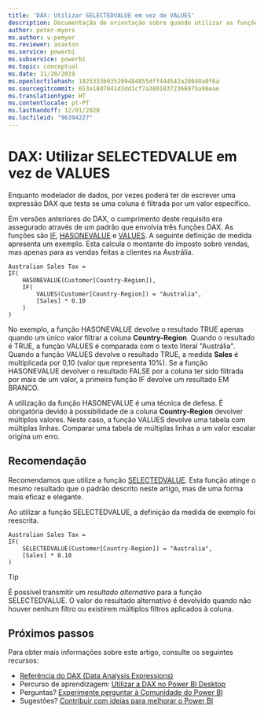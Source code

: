 ```yaml
---
title: 'DAX: Utilizar SELECTEDVALUE em vez de VALUES'
description: Documentação de orientação sobre quando utilizar as funções SELECTEDVALUE.
author: peter-myers
ms.author: v-pemyer
ms.reviewer: asaxton
ms.service: powerbi
ms.subservice: powerbi
ms.topic: conceptual
ms.date: 11/20/2019
ms.openlocfilehash: 1925333b935209484855dff444542a20040a0f6a
ms.sourcegitcommit: 653e18d7041d3dd1cf7a38010372366975a98eae
ms.translationtype: HT
ms.contentlocale: pt-PT
ms.lasthandoff: 12/01/2020
ms.locfileid: "96394227"
---
```

# <a name="dax-use-selectedvalue-instead-of-values"></a>DAX: Utilizar SELECTEDVALUE em vez de VALUES

Enquanto modelador de dados, por vezes poderá ter de escrever uma expressão DAX que testa se uma coluna é filtrada por um valor específico.

Em versões anteriores do DAX, o cumprimento deste requisito era assegurado através de um padrão que envolvia três funções DAX. As funções são [IF](/dax/if-function-dax), [HASONEVALUE](/dax/hasonevalue-function-dax) e [VALUES](/dax/values-function-dax). A seguinte definição de medida apresenta um exemplo. Esta calcula o montante do imposto sobre vendas, mas apenas para as vendas feitas a clientes na Austrália.

```dax
Australian Sales Tax =
IF(
    HASONEVALUE(Customer[Country-Region]),
    IF(
        VALUES(Customer[Country-Region]) = "Australia",
        [Sales] * 0.10
    )
)
```

No exemplo, a função HASONEVALUE devolve o resultado TRUE apenas quando um único valor filtrar a coluna **Country-Region**. Quando o resultado é TRUE, a função VALUES é comparada com o texto literal "Austrália". Quando a função VALUES devolve o resultado TRUE, a medida **Sales** é multiplicada por 0,10 (valor que representa 10%). Se a função HASONEVALUE devolver o resultado FALSE por a coluna ter sido filtrada por mais de um valor, a primeira função IF devolve um resultado EM BRANCO.

A utilização da função HASONEVALUE é uma técnica de defesa. É obrigatória devido à possibilidade de a coluna **Country-Region** devolver múltiplos valores. Neste caso, a função VALUES devolve uma tabela com múltiplas linhas. Comparar uma tabela de múltiplas linhas a um valor escalar origina um erro.

## <a name="recommendation"></a>Recomendação

Recomendamos que utilize a função [SELECTEDVALUE](/dax/selectedvalue-function). Esta função atinge o mesmo resultado que o padrão descrito neste artigo, mas de uma forma mais eficaz e elegante.

Ao utilizar a função SELECTEDVALUE, a definição da medida de exemplo foi reescrita.

```dax
Australian Sales Tax =
IF(
    SELECTEDVALUE(Customer[Country-Region]) = "Australia",
    [Sales] * 0.10
)
```

> [!TIP]
> É possível transmitir um _resultado alternativo_ para a função SELECTEDVALUE. O valor do resultado alternativo é devolvido quando não houver nenhum filtro ou existirem múltiplos filtros aplicados à coluna.

## <a name="next-steps"></a>Próximos passos

Para obter mais informações sobre este artigo, consulte os seguintes recursos:

- [Referência do DAX (Data Analysis Expressions)](/dax/)
- Percurso de aprendizagem: [Utilizar a DAX no Power BI Desktop](/learn/paths/dax-power-bi/)
- Perguntas? [Experimente perguntar à Comunidade do Power BI](https://community.powerbi.com/)
- Sugestões? [Contribuir com ideias para melhorar o Power BI](https://ideas.powerbi.com)
